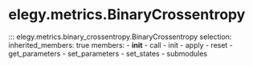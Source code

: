 
# elegy.metrics.BinaryCrossentropy

::: elegy.metrics.binary_crossentropy.BinaryCrossentropy
    selection:
        inherited_members: true
        members:
            - __init__
            - call
            - init
            - apply
            - reset
            - get_parameters
            - set_parameters
            - set_states
            - submodules
        